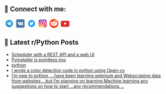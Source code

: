 ## 🔎 Connect with me:
[<img src="https://github.com/bullbesh/bullbesh/blob/main/images/Telegram.png" width="32" height="32" />](https://t.me/bullbesh)
[<img src="https://github.com/bullbesh/bullbesh/blob/main/images/VK.png" width="32" height="32" />](https://vk.com/bullbesh)
[<img src="https://github.com/bullbesh/bullbesh/blob/main/images/Twitter.png" width="32" height="32" />](https://twitter.com/bullbesh1)
[<img src="https://github.com/bullbesh/bullbesh/blob/main/images/Instagram.png" width="32" height="32" />](https://www.instagram.com/bullbesh)
[<img src="https://github.com/bullbesh/bullbesh/blob/main/images/Reddit.png" width="32" height="32" />](https://www.reddit.com/user/bullbesh)
[<img src="https://github.com/bullbesh/bullbesh/blob/main/images/YouTube.png" width="32" height="32" />](https://www.youtube.com/channel/UCtfjRs6uzgq5mfm8S06WTcg)

## 📕 Latest r/Python Posts
<!-- BLOG-POST-LIST:START -->
- [Scheduler with a REST API and a web UI](https://www.reddit.com/r/Python/comments/wcop55/scheduler_with_a_rest_api_and_a_web_ui/)
- [Pyinstaller is pointless imo](https://www.reddit.com/r/Python/comments/wco95z/pyinstaller_is_pointless_imo/)
- [python](https://www.reddit.com/r/Python/comments/wco8ud/python/)
- [I wrote a color detection code in python using Open-cv](https://www.reddit.com/r/Python/comments/wco4qy/i_wrote_a_color_detection_code_in_python_using/)
- [I’m new to python ….have been learning selenium and Webscraping data from websites ...but I’m planning on learning Machine learning any suggestions on how to start …any recommendations. ..](https://www.reddit.com/r/Python/comments/wcnd1t/im_new_to_python_have_been_learning_selenium_and/)
<!-- BLOG-POST-LIST:END -->
